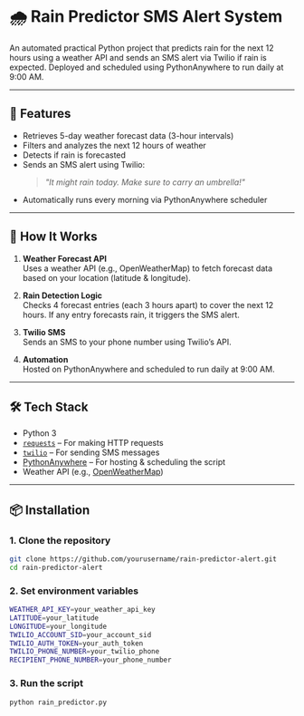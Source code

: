 # 🌧️ Rain Predictor SMS Alert System

An automated practical Python project that predicts rain for the next 12 hours using a weather API and sends an SMS alert via Twilio if rain is expected. Deployed and scheduled using PythonAnywhere to run daily at 9:00 AM.

---

## 📌 Features

- Retrieves 5-day weather forecast data (3-hour intervals)
- Filters and analyzes the next 12 hours of weather
- Detects if rain is forecasted
- Sends an SMS alert using Twilio:
  > *"It might rain today. Make sure to carry an umbrella!"*
- Automatically runs every morning via PythonAnywhere scheduler

---

## 🚀 How It Works

1. **Weather Forecast API**  
   Uses a weather API (e.g., OpenWeatherMap) to fetch forecast data based on your location (latitude & longitude).

2. **Rain Detection Logic**  
   Checks 4 forecast entries (each 3 hours apart) to cover the next 12 hours. If any entry forecasts rain, it triggers the SMS alert.

3. **Twilio SMS**  
   Sends an SMS to your phone number using Twilio’s API.

4. **Automation**  
   Hosted on PythonAnywhere and scheduled to run daily at 9:00 AM.

---

## 🛠️ Tech Stack

- Python 3
- [`requests`](https://docs.python-requests.org/en/latest/) – For making HTTP requests
- [`twilio`](https://www.twilio.com/docs/sms) – For sending SMS messages
- [PythonAnywhere](https://www.pythonanywhere.com/) – For hosting & scheduling the script
- Weather API (e.g., [OpenWeatherMap](https://openweathermap.org/api))

---

## 📦 Installation

### 1. Clone the repository

```bash
git clone https://github.com/yourusername/rain-predictor-alert.git
cd rain-predictor-alert
```

### 2. Set environment variables

```bash
WEATHER_API_KEY=your_weather_api_key
LATITUDE=your_latitude
LONGITUDE=your_longitude
TWILIO_ACCOUNT_SID=your_account_sid
TWILIO_AUTH_TOKEN=your_auth_token
TWILIO_PHONE_NUMBER=your_twilio_phone
RECIPIENT_PHONE_NUMBER=your_phone_number
```

### 3. Run the script

```bash
python rain_predictor.py
```
